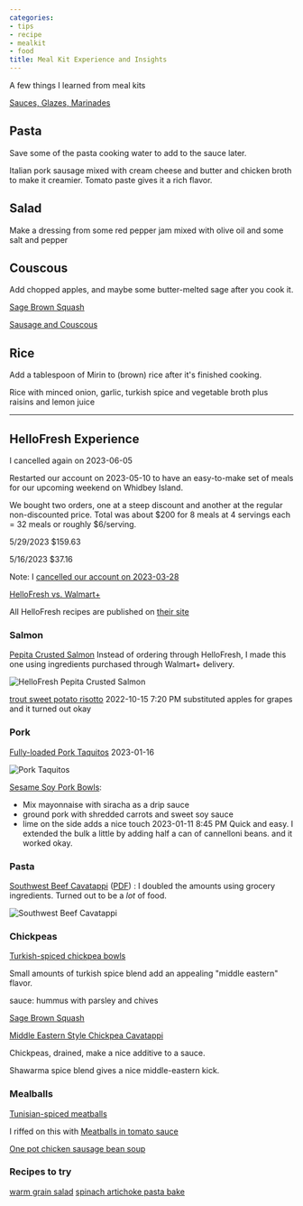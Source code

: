 ```yaml
---
categories:
- tips
- recipe
- mealkit
- food
title: Meal Kit Experience and Insights
---
```



A few things I learned from meal kits

[Sauces, Glazes, Marinades](Sauces,%20Glazes,%20Marinades,%20Rubs.md)


## Pasta
Save some of the pasta cooking water to add to the sauce later.

Italian pork sausage mixed with cream cheese and butter and chicken broth to make it creamier.  Tomato paste gives it a rich flavor.

## Salad
Make a dressing from some red pepper jam mixed with olive oil and some salt and pepper

## Couscous
Add chopped apples, and maybe some butter-melted sage after you cook it. 

[Sage Brown Squash](Sage%20Brown%20Squash.md)

[Sausage and Couscous](Sausage%20and%20Couscous.md)


## Rice

Add a tablespoon of Mirin to (brown) rice after it's finished cooking.


Rice with minced onion, garlic,  turkish spice and vegetable broth plus raisins and lemon juice

***
## HelloFresh Experience

I cancelled again on 2023-06-05

Restarted our account on 2023-05-10 to have an easy-to-make set of meals for our upcoming weekend on Whidbey Island.

We bought two orders, one at a steep discount and another at the regular non-discounted price.  Total was about \$200 for 8 meals at 4 servings each = 32 meals or roughly \$6/serving.


5/29/2023 $159.63

5/16/2023  $37.16



Note: I [cancelled our account on 2023-03-28](https://www.evernote.com/shard/s7/nl/748304/bdb96779-afd7-40f4-9c05-3fe3ca612fc8?title=HelloFresh%20order%20history)

[HelloFresh vs. Walmart+](HelloFresh%20vs.%20Walmart+.md)

All HelloFresh recipes are published on [their site](https://www.hellofresh.com/recipes)


### Salmon
[Pepita Crusted Salmon](https://www.hellofresh.com/recipes/pepita-crusted-salmon-630e46f2037bcef1ad0a6cdd)  Instead of ordering through HelloFresh, I made this one using ingredients purchased through Walmart+ delivery. 

![HelloFresh Pepita Crusted Salmon](https://img.hellofresh.com/f_auto,fl_lossy,q_auto,w_340/hellofresh_s3/630e46f2037bcef1ad0a6cdd/step-f08ea241.jpg)

[trout sweet potato risotto](https://www.hellofresh.com/recipes/steelhead-trout-sweet-potato-risotto-6231f1c0e47db77ae57dc708)
2022-10-15 7:20 PM 
substituted apples for grapes and it turned out okay

### Pork

[Fully-loaded Pork Taquitos](https://www.hellofresh.com/recipes/fully-loaded-pork-taquitos-60646f2d380e247ef72316db)
2023-01-16

![Pork Taquitos](https://sat02pap004files.storage.live.com/y4mPIkXLxP5jQHrKAG5lZa4Guf2QD13carGXk14bCwJsVcxbdoLxIxodPO7IyBfYn9Irkp1B4HK_eMCC7fbuCb92087Y5qduKat3xKuYte1EzwDjSMaFwZiuhebw_U9m8_akm9E36e2g8jxML0VJhF-uK5b4q6TA77fFvyPdOrIi1fCM7RXQVMr0aOUuC2g6LxG?width=256&height=192&cropmode=none?no.jpg)



[Sesame Soy Pork Bowls](https://hellofresh.com/recipecards/card/sesame-soy-pork-bowls-638528aebb5024709208b75d-877b9304.pdf):
* Mix mayonnaise with siracha as a drip sauce
* ground pork with shredded carrots and sweet soy sauce
* lime on the side adds a nice touch
2023-01-11 8:45 PM
Quick and easy. I extended the bulk a little by adding half a can of cannelloni beans. and it worked okay.

### Pasta

[Southwest Beef Cavatappi](https://www.hellofresh.com/recipes/southwest-beef-cavatappi-skillet-60dc7170a5daee7da65e81eb) ([PDF](https://www.hellofresh.com/recipecards/card/southwest-beef-cavatappi-6385274a366b22b2640ed845-a093a54c.pdf)) : I doubled the amounts using grocery ingredients. Turned out to be a *lot* of food.

![Southwest Beef Cavatappi](https://sat02pap004files.storage.live.com/y4m4NGViOeRV9zDXYnSZWtzSt-vla7Qor-p62acO6VgTN9MDTOD09dz-xeDyRQcLJnyQzuPhuT6I2wy2cF3DBe98cVefcx2XIJYpQDCaN7GwnjALpvY5rEYssKMOhPscarC411AX1D5FhFrHxvULOg3mTWObTz1QhHLkPdqg8ntZKjNVLL77Cqjml_iyD3r7iva?width=660&height=495&cropmode=none?no.jpg)



### Chickpeas


[Turkish-spiced chickpea bowls](https://www.hellofresh.com/recipecards/card/vegan-turkish-spiced-chickpea-bowls-62f2aa31d05d2b368a0a6fef-fe220b65.pdf)

Small amounts of turkish spice blend add an appealing "middle eastern" flavor.


sauce: hummus with parsley and chives

[Sage Brown Squash](Sage%20Brown%20Squash.md)

[Middle Eastern Style Chickpea Cavatappi](https://www.hellofresh.com/recipecards/card/middle-eastern-style-chickpea-cavatappi-62cda23fc2254eab2001dbe5-7544d27a.pdf)

Chickpeas, drained, make a nice additive to a sauce.

Shawarma spice blend gives a nice middle-eastern kick.

### Mealballs
[Tunisian-spiced meatballs](https://www.hellofresh.com/recipecards/card/tunisian-spiced-meatballs-62cd9ed30a7e290ae90740cd-e6c496b3.pdf)

I riffed on this with [Meatballs in tomato sauce](Meatballs%20in%20tomato%20sauce.md)


[One pot chicken sausage bean soup](https://www.hellofresh.com/recipecards/card/one-pot-chicken-sausage-bean-soup-62f29c891651389a2202a951-70922cd3.pdf)


### Recipes to try


[warm grain salad](https://www.hellofresh.com/recipes/warm-grain-salad-54f5db476ced6e1c358b4569)
[spinach artichoke pasta bake](https://www.hellofresh.com/recipes/spinach-artichoke-pasta-bake-5a8f0e90ae08b52e1c335922)